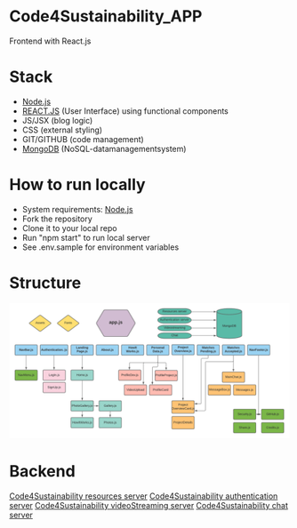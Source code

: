# Code4Sustainability_APP
Frontend with React.js

# Stack
* [Node.js](https://nodejs.org/)
* [REACT.JS](https://reactjs.org/) (User Interface) using functional components 
* JS/JSX (blog logic)
* CSS (external styling)
* GIT/GITHUB (code management)
* [MongoDB](https://www.mongodb.com/de) (NoSQL-datamanagementsystem)

# How to run locally

- System requirements: [Node.js](https://nodejs.org/)
- Fork the repository
- Clone it to your local repo
- Run "npm start" to run local server
- See .env.sample for environment variables

# Structure
<img src="./src/Assets/readMe/Cosy_GraphikApp.png" title="Structre of app component hierarchy" alt="Structre of app component hierarchy" width="800">


# Backend

[Code4Sustainability resources server](https://github.com/Natascha2020/Code4Sustainability_API.git)
[Code4Sustainability authentication server](https://github.com/Natascha2020/Code4Sustainability_Auth.git)
[Code4Sustainability videoStreaming server](https://github.com/Natascha2020/Code4Sustainability_VideoStreaming.git)
[Code4Sustainability chat server](https://github.com/Natascha2020/Code4Sustainability_Chat.git)
